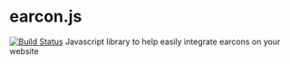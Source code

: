 # earcon.js  
[![Build Status](https://travis-ci.org/justusromijn/earcon.js.svg?branch=master)](https://travis-ci.org/justusromijn/earcon.js)
Javascript library to help easily integrate earcons on your website
